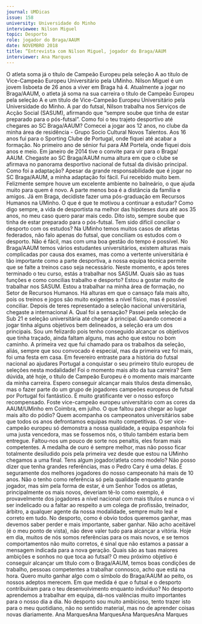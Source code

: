 ```yaml
---
journal: UMDicas 
issue: 158
university: Universidade do Minho
interviewee: Nilson Miguel
topic: Desporto
role: jogador do Braga/AAUM
date: NOVEMBRO 2018
title: “Entrevista com Nilson Miguel, jogador do Braga/AAUM
interviewer: Ana Marques
---
```



O atleta soma já o título de Campeão Europeu pela seleção A ao
título de Vice-Campeão Europeu Universitário pela UMinho.
Nilson Miguel é um jovem lisboeta de
26 anos a viver em Braga há 4. Atualmente
a jogar no Braga/AAUM, o atleta já
soma na sua carreira o título de Campeão
Europeu pela seleção A e um título de
Vice-Campeão Europeu Universitário pela
Universidade do Minho. A par do futsal,
Nilson trabalha nos Serviços de Acção
Social (SASUM), afirmando que “sempre
soube que tinha de estar preparado para
o pós-futsal”.
Como foi o teu trajeto desportivo até chegares
ao SC Braga/AAUM?
Comecei a jogar aos 12 anos, no clube da
minha área de residência - Grupo Socio
Cultural Novos Talentos. Aos 16 anos fui
para o Sporting Clube de Portugal, onde
fiquei até acabar a formação. No primeiro
ano de sénior fui para AM Portela, onde
fiquei dois anos e meio. Em janeiro de
2014 tive o convite para vir para o Braga/
AAUM.
Chegaste ao SC Braga/AAUM numa altura
em que o clube se afirmava no panorama
desportivo nacional de futsal da divisão
principal. Como foi a adaptação?
Apesar da grande responsabilidade que
é jogar no SC Braga/AAUM, a minha adaptação
foi fácil. Fui recebido muito bem.
Felizmente sempre houve um excelente
ambiente no balneário, o que ajuda muito
para quem é novo. A parte menos boa é a
distância da família e amigos.
Já em Braga, decidiste fazer uma
pós-graduação em Recursos Humanos
na UMinho. O que é que te motivou a
continuar a estudar?
Como digo sempre, a vida de desportista
na melhor das hipóteses dura até aos 35
anos, no meu caso quero parar mais cedo.
Dito isto, sempre soube que tinha de estar
preparado para o pós-futsal.
Tem sido difícil conciliar o desporto com
os estudos?
Na UMinho temos muitos casos de atletas
federados, não falo apenas do futsal,
que conciliam os estudos com o desporto.
Não é fácil, mas com uma boa gestão do
tempo é possível.
No Braga/AAUM temos vários estudantes
universitários, existem alturas mais complicadas
por causa dos exames, mas como
a vertente universitária é tão importante
como a parte desportiva, a nossa equipa
técnica permite que se falte a treinos caso
seja necessário.
Neste momento, e após teres terminado
o teu curso, estás a trabalhar nos SASUM.
Quais são as tuas funções e como concilias
trabalho e desporto?
Estou a gostar muito de trabalhar nos SASUM.
Estou a trabalhar na minha área de
formação, no Setor de Recursos Humanos.
Há alturas em que o cansaço fala mais
alto, pois os treinos e jogos são muito
exigentes a nível físico, mas é possível
conciliar.
Depois de teres representado a seleção
nacional universitária, chegaste a internacional
A. Qual foi a sensação?
Passei pela seleção de Sub 21 e seleção
universitária até chegar à principal.
Quando comecei a jogar tinha alguns
objetivos bem delineados, a seleção era
um dos principais. Sou um felizardo pois
tenho conseguido alcançar os objetivos
que tinha traçado, ainda faltam alguns,
mas acho que estou no bom caminho. A
primeira vez que fui chamado para os trabalhos
da seleção, aliás, sempre que sou
convocado é especial, mas da primeira vez
foi mais, foi uma festa em casa.
Em fevereiro entraste para a história do
futsal nacional ao ajudares Portugal a
conquistar o seu primeiro titulo europeu
de seleções nesta modalidade! Foi o momento
mais alto da tua carreira?
Sem dúvida, até hoje, o título de Campeão
Europeu é o momento mais marcante
da minha carreira. Espero conseguir alcançar
mais títulos desta dimensão, mas
o fazer parte do um grupo de jogadores
campeões europeus de futsal por Portugal
foi fantástico. É muito gratificante ver o
nosso esforço recompensado.
Foste vice-campeão europeu universitário
com as cores da AAUM/UMinho em
Coimbra, em julho. O que faltou para
chegar ao lugar mais alto do pódio?
Quem acompanha os campeonatos universitários
sabe que todos os anos defrontamos
equipas muito competitivas. O
ser vice-campeão europeu só demonstra
a nossa qualidade, a equipa espanhola foi
uma justa vencedora, mas se fossemos
nós, o titulo também estaria bem entregue.
Faltou-nos um pouco de sorte nos
penaltis, eles foram mais competentes. A
medalha de ouro é sempre melhor, mas
não posso ficar totalmente desiludido
pois pela primeira vez desde que estou
na UMinho chegamos a uma final.
Tens algum jogador/atleta como modelo?
Não posso dizer que tenha grandes
referências, mas o Pedro Cary é uma
delas. É seguramente dos melhores jogadores
do nosso campeonato há mais de
10 anos. Não o tenho como referência só
pela qualidade enquanto grande jogador,
mas sim pela forma de estar, é um Senhor
Todos os atletas, principalmente os mais
novos, deveriam tê-lo como exemplo, é
provavelmente dos jogadores a nível nacional
com mais títulos e nunca o vi ser
indelicado ou a faltar ao respeito a um
colega de profissão, treinador, árbitro,
a qualquer agente da nossa modalidade,
sempre muito leal e correto em tudo.
No desporto, como é obvio todos queremos
ganhar, mas devemos saber perder e
mais importante, saber ganhar. Não acho
aceitável (é o meu ponto de vista), não
deve valer tudo para alcançar a vitória.
Hoje em dia, muitos de nós somos
referências para os mais novos, e se temos
comportamentos não muito corretos,
é sinal que não estamos a passar a
mensagem indicada para a nova geração.
Quais são as tuas maiores ambições e
sonhos no que toca ao futsal?
O meu próximo objetivo é conseguir alcançar
um título com o Braga/AAUM, temos
boas condições de trabalho, pessoas
competentes a trabalhar connosco, acho
que está na hora. Quero muito ganhar
algo com o símbolo do Braga/AAUM ao
peito, os nossos adeptos merecem.
Em que medida é que o futsal e o desporto
contribuíram para o teu desenvolvimento
enquanto individuo?
No desporto aprendemos a trabalhar em
equipa, dá-nos valências muito importantes
para o nosso dia a dia. No desporto
sou muito ambicioso, tento trazer isto
para o meu quotidiano, não no sentido
material, mas no de aprender coisas novas
diariamente.
Ana MarquesAna MarquesAna MarquesAna Marques
